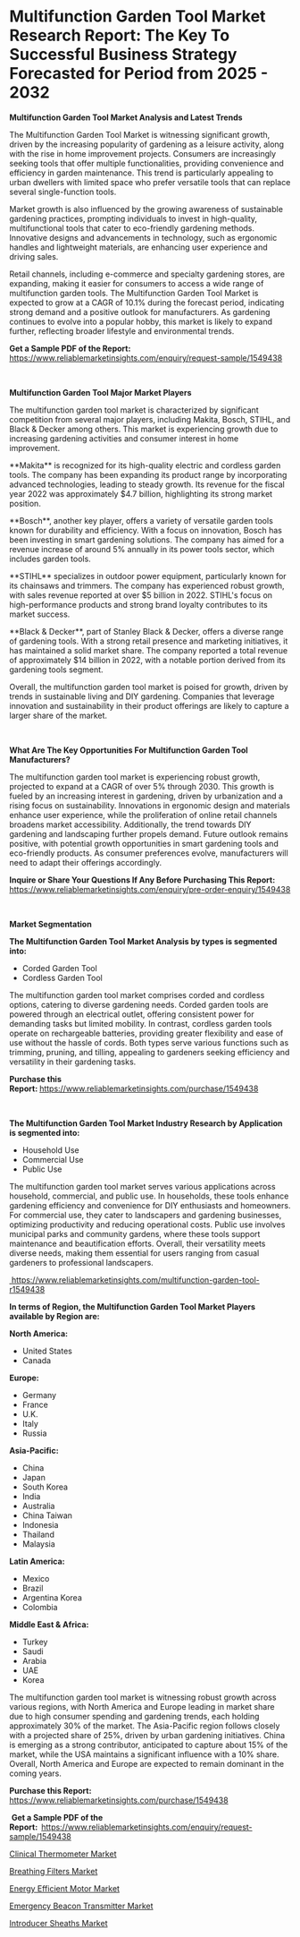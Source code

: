 <p><h1>Multifunction Garden Tool Market Research Report: The Key To Successful Business Strategy Forecasted for Period from 2025 - 2032</h1></p><p><strong>Multifunction Garden Tool Market Analysis and Latest Trends</strong></p>
<p><p>The Multifunction Garden Tool Market is witnessing significant growth, driven by the increasing popularity of gardening as a leisure activity, along with the rise in home improvement projects. Consumers are increasingly seeking tools that offer multiple functionalities, providing convenience and efficiency in garden maintenance. This trend is particularly appealing to urban dwellers with limited space who prefer versatile tools that can replace several single-function tools.</p><p>Market growth is also influenced by the growing awareness of sustainable gardening practices, prompting individuals to invest in high-quality, multifunctional tools that cater to eco-friendly gardening methods. Innovative designs and advancements in technology, such as ergonomic handles and lightweight materials, are enhancing user experience and driving sales.</p><p>Retail channels, including e-commerce and specialty gardening stores, are expanding, making it easier for consumers to access a wide range of multifunction garden tools. The Multifunction Garden Tool Market is expected to grow at a CAGR of 10.1% during the forecast period, indicating strong demand and a positive outlook for manufacturers. As gardening continues to evolve into a popular hobby, this market is likely to expand further, reflecting broader lifestyle and environmental trends.</p></p>
<p><strong>Get a Sample PDF of the Report:&nbsp;</strong> <a href="https://www.reliablemarketinsights.com/enquiry/request-sample/1549438?utm_campaign=2609&utm_medium=2&utm_source=Github&utm_content=ia&utm_term=10042025&utm_id=multifunction-garden-tool">https://www.reliablemarketinsights.com/enquiry/request-sample/1549438</a></p>
<p>&nbsp;</p>
<p><strong>Multifunction Garden Tool Major Market Players</strong></p>
<p><p>The multifunction garden tool market is characterized by significant competition from several major players, including Makita, Bosch, STIHL, and Black & Decker among others. This market is experiencing growth due to increasing gardening activities and consumer interest in home improvement.</p><p>**Makita** is recognized for its high-quality electric and cordless garden tools. The company has been expanding its product range by incorporating advanced technologies, leading to steady growth. Its revenue for the fiscal year 2022 was approximately $4.7 billion, highlighting its strong market position.</p><p>**Bosch**, another key player, offers a variety of versatile garden tools known for durability and efficiency. With a focus on innovation, Bosch has been investing in smart gardening solutions. The company has aimed for a revenue increase of around 5% annually in its power tools sector, which includes garden tools.</p><p>**STIHL** specializes in outdoor power equipment, particularly known for its chainsaws and trimmers. The company has experienced robust growth, with sales revenue reported at over $5 billion in 2022. STIHL's focus on high-performance products and strong brand loyalty contributes to its market success.</p><p>**Black & Decker**, part of Stanley Black & Decker, offers a diverse range of gardening tools. With a strong retail presence and marketing initiatives, it has maintained a solid market share. The company reported a total revenue of approximately $14 billion in 2022, with a notable portion derived from its gardening tools segment.</p><p>Overall, the multifunction garden tool market is poised for growth, driven by trends in sustainable living and DIY gardening. Companies that leverage innovation and sustainability in their product offerings are likely to capture a larger share of the market.</p></p>
<p>&nbsp;</p>
<p><strong>What Are The Key Opportunities For Multifunction Garden Tool Manufacturers?</strong></p>
<p><p>The multifunction garden tool market is experiencing robust growth, projected to expand at a CAGR of over 5% through 2030. This growth is fueled by an increasing interest in gardening, driven by urbanization and a rising focus on sustainability. Innovations in ergonomic design and materials enhance user experience, while the proliferation of online retail channels broadens market accessibility. Additionally, the trend towards DIY gardening and landscaping further propels demand. Future outlook remains positive, with potential growth opportunities in smart gardening tools and eco-friendly products. As consumer preferences evolve, manufacturers will need to adapt their offerings accordingly.</p></p>
<p><strong>Inquire or Share Your Questions If Any Before Purchasing This Report:</strong> <a href="https://www.reliablemarketinsights.com/enquiry/pre-order-enquiry/1549438?utm_campaign=2609&utm_medium=2&utm_source=Github&utm_content=ia&utm_term=10042025&utm_id=multifunction-garden-tool">https://www.reliablemarketinsights.com/enquiry/pre-order-enquiry/1549438</a></p>
<p>&nbsp;</p>
<p><strong>Market Segmentation</strong></p>
<p><strong>The Multifunction Garden Tool Market Analysis by types is segmented into:</strong></p>
<p><ul><li>Corded Garden Tool</li><li>Cordless Garden Tool</li></ul></p>
<p><p>The multifunction garden tool market comprises corded and cordless options, catering to diverse gardening needs. Corded garden tools are powered through an electrical outlet, offering consistent power for demanding tasks but limited mobility. In contrast, cordless garden tools operate on rechargeable batteries, providing greater flexibility and ease of use without the hassle of cords. Both types serve various functions such as trimming, pruning, and tilling, appealing to gardeners seeking efficiency and versatility in their gardening tasks.</p></p>
<p><strong>Purchase this Report:&nbsp;</strong><a href="https://www.reliablemarketinsights.com/purchase/1549438?utm_campaign=2609&utm_medium=2&utm_source=Github&utm_content=ia&utm_term=10042025&utm_id=multifunction-garden-tool">https://www.reliablemarketinsights.com/purchase/1549438</a></p>
<p>&nbsp;</p>
<p><strong>The Multifunction Garden Tool Market Industry Research by Application is segmented into:</strong></p>
<p><ul><li>Household Use</li><li>Commercial Use</li><li>Public Use</li></ul></p>
<p><p>The multifunction garden tool market serves various applications across household, commercial, and public use. In households, these tools enhance gardening efficiency and convenience for DIY enthusiasts and homeowners. For commercial use, they cater to landscapers and gardening businesses, optimizing productivity and reducing operational costs. Public use involves municipal parks and community gardens, where these tools support maintenance and beautification efforts. Overall, their versatility meets diverse needs, making them essential for users ranging from casual gardeners to professional landscapers.</p></p>
<p><a href="https://www.reliablemarketinsights.com/multifunction-garden-tool-r1549438?utm_campaign=2609&utm_medium=2&utm_source=Github&utm_content=ia&utm_term=10042025&utm_id=multifunction-garden-tool">&nbsp;https://www.reliablemarketinsights.com/multifunction-garden-tool-r1549438</a></p>
<p><strong>In terms of Region, the Multifunction Garden Tool Market Players available by Region are:</strong></p>
<p>
    <p> <strong> North America: </strong>
        <ul>
            <li>United States</li>
            <li>Canada</li>
        </ul>
        </p> 
    <p> <strong> Europe: </strong>
        <ul>
            <li>Germany</li>
            <li>France</li>
            <li>U.K.</li>
            <li>Italy</li>
            <li>Russia</li>
        </ul>
        </p> 
    <p> <strong> Asia-Pacific: </strong>
        <ul>
            <li>China</li>
            <li>Japan</li>
            <li>South Korea</li>
            <li>India</li>
            <li>Australia</li>
            <li>China Taiwan</li>
            <li>Indonesia</li>
            <li>Thailand</li>
            <li>Malaysia</li>
        </ul>
        </p> 
    <p> <strong> Latin America: </strong>
        <ul>
            <li>Mexico</li>
            <li>Brazil</li>
            <li>Argentina Korea</li>
            <li>Colombia</li>
        </ul>
        </p> 
    <p> <strong> Middle East & Africa: </strong>
        <ul>
            <li>Turkey</li>
            <li>Saudi</li>
            <li>Arabia</li>
            <li>UAE</li>
            <li>Korea</li>
        </ul>
    </p>
    </p>
<p><p>The multifunction garden tool market is witnessing robust growth across various regions, with North America and Europe leading in market share due to high consumer spending and gardening trends, each holding approximately 30% of the market. The Asia-Pacific region follows closely with a projected share of 25%, driven by urban gardening initiatives. China is emerging as a strong contributor, anticipated to capture about 15% of the market, while the USA maintains a significant influence with a 10% share. Overall, North America and Europe are expected to remain dominant in the coming years.</p></p>
<p><strong>Purchase this Report: </strong><a href="https://www.reliablemarketinsights.com/purchase/1549438?utm_campaign=2609&utm_medium=2&utm_source=Github&utm_content=ia&utm_term=10042025&utm_id=multifunction-garden-tool">https://www.reliablemarketinsights.com/purchase/1549438</a></p>
<p>&nbsp;<strong>Get a Sample PDF of the Report:&nbsp;&nbsp;</strong><a href="https://www.reliablemarketinsights.com/enquiry/request-sample/1549438?utm_campaign=2609&utm_medium=2&utm_source=Github&utm_content=ia&utm_term=10042025&utm_id=multifunction-garden-tool">https://www.reliablemarketinsights.com/enquiry/request-sample/1549438</a></p>
<p><strong></strong></p>
<p><p><a href="https://www.linkedin.com/pulse/market-dynamics-projected-growth-clinical-thermometer-cagr-wkefe?utm_campaign=2609&utm_medium=2&utm_source=Github&utm_content=ia&utm_term=10042025&utm_id=multifunction-garden-tool">Clinical Thermometer Market</a></p><p><a href="https://www.linkedin.com/pulse/forecast-of106-cagr-study-breathing-filters-market-analysis-myk1e?utm_campaign=2609&utm_medium=2&utm_source=Github&utm_content=ia&utm_term=10042025&utm_id=multifunction-garden-tool">Breathing Filters Market</a></p><p><a href="https://github.com/sleeprudantf/Market-Research-Report-List-1/blob/main/energy-efficient-motor-market.md?utm_campaign=2609&utm_medium=2&utm_source=Github&utm_content=ia&utm_term=10042025&utm_id=multifunction-garden-tool">Energy Efficient Motor Market</a></p><p><a href="https://github.com/kakeryttri0c/Market-Research-Report-List-1/blob/main/emergency-beacon-transmitter-market.md?utm_campaign=2609&utm_medium=2&utm_source=Github&utm_content=ia&utm_term=10042025&utm_id=multifunction-garden-tool">Emergency Beacon Transmitter Market</a></p><p><a href="https://www.linkedin.com/pulse/competitive-landscape-introducer-sheaths-market-analyzing-8guse?utm_campaign=2609&utm_medium=2&utm_source=Github&utm_content=ia&utm_term=10042025&utm_id=multifunction-garden-tool">Introducer Sheaths Market</a></p></p>
